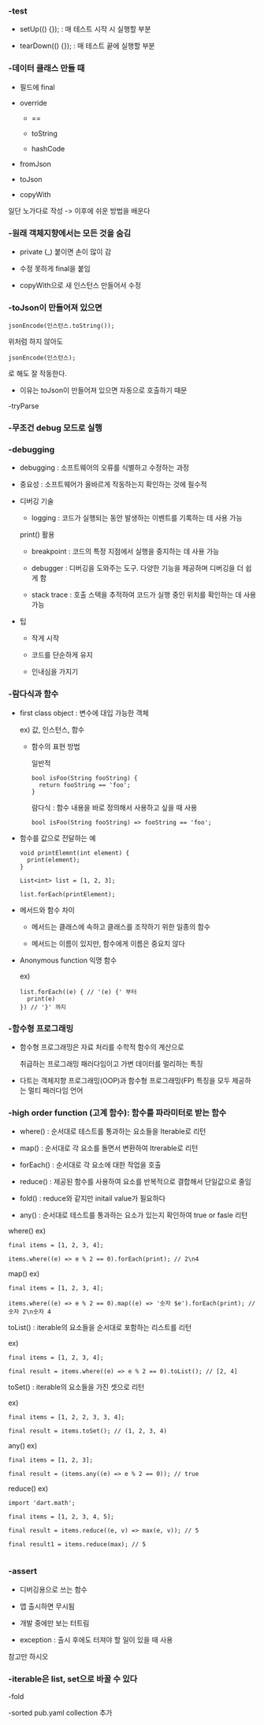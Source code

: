 ### -test

- setUp(() {}); : 매 테스트 시작 시 실행할 부분

- tearDown(() {}); : 매 테스트 끝에 실행할 부분

### -데이터 클래스 만들 때

- 필드에 final

- override

    - ==

    - toString

    - hashCode

- fromJson

- toJson

- copyWith

일단 노가다로 작성 -> 이후에 쉬운 방법을 배운다

### -원래 객체지향에서는 모든 것을 숨김

- private (_) 붙이면 손이 많이 감

- 수정 못하게 final을 붙임

- copyWith으로 새 인스턴스 만들어서 수정

### -toJson이 만들어져 있으면

```
jsonEncode(인스턴스.toString());
```

위처럼 하지 않아도

```
jsonEncode(인스턴스);
```

로 해도 잘 작동한다.

- 이유는 toJson이 만들어져 있으면 자동으로 호출하기 때문

-tryParse

### -무조건 debug 모드로 실행

### -debugging

- debugging : 소프트웨어의 오류를 식별하고 수정하는 과정

- 중요성 : 소프트웨어가 올바르게 작동하는지 확인하는 것에 필수적

- 디버깅 기술

    - logging : 코드가 실행되는 동안 발생하는 이벤트를 기록하는 데 사용 가능

  print() 활용

    - breakpoint : 코드의 특정 지점에서 실행을 중지하는 데 사용 가능

    - debugger : 디버깅을 도와주는 도구. 다양한 기능을 제공하며 디버깅을 더 쉽게 함

    - stack trace : 호출 스택을 추적하여 코드가 실행 중인 위치를 확인하는 데 사용 가능

- 팁

    - 작게 시작

    - 코드를 단순하게 유지

    - 인내심을 가지기

### -람다식과 함수

- first class object : 변수에 대입 가능한 객체

  ex) 값, 인스턴스, 함수

    - 함수의 표현 방법

      일반적
      ```
      bool isFoo(String fooString) {
        return fooString == 'foo';
      }
      ```

      람다식 : 함수 내용을 바로 정의해서 사용하고 싶을 때 사용
      ```
      bool isFoo(String fooString) => fooString == 'foo';
      ```

- 함수를 값으로 전달하는 예

  ```
  void printElemnt(int element) {
    print(element);
  }
  
  List<int> list = [1, 2, 3];
  
  list.forEach(printElement);
  ```

- 메서드와 함수 차이

    - 메서드는 클래스에 속하고 클래스를 조작하기 위한 일종의 함수

    - 메서드는 이름이 있지만, 함수에게 이름은 중요치 않다

- Anonymous function 익명 함수

  ex)
  ```
  list.forEach((e) { // '(e) {' 부터
    print(e)
  }) // '}' 까지 
  ```

### -함수형 프로그래밍

- 함수형 프로그래밍은 자료 처리를 수학적 함수의 계산으로

  취급하는 프로그래밍 패러다임이고 가변 데이터를 멀리하는 특징

- 다트는 객체지향 프로그래밍(OOP)과 함수형 프로그래밍(FP) 특징을 모두 제공하는 멀티 패러다임 언어

### -high order function (고계 함수): 함수를 파라미터로 받는 함수

- where() : 순서대로 테스트를 통과하는 요소들을 Iterable로 리턴

- map() : 순서대로 각 요소를 돌면서 변환하여 Itrerable로 리턴

- forEach() : 순서대로 각 요소에 대한 작업을 호출

- reduce() : 제공된 함수를 사용하여 요소를 반복적으로 결합해서 단일값으로 줄임

- fold() : reduce와 같지만 initail value가 필요하다

- any() : 순서대로 테스트를 통과하는 요소가 있는지 확인하여 true or fasle 리턴

where() ex)

```
final items = [1, 2, 3, 4];

items.where((e) => e % 2 == 0).forEach(print); // 2\n4
```

map() ex)

```
final items = [1, 2, 3, 4];

items.where((e) => e % 2 == 0).map((e) => '숫자 $e').forEach(print); // 숫자 2\n숫자 4
``` 

toList() : iterable의 요소들을 순서대로 포함하는 리스트를 리턴

ex)

```
final items = [1, 2, 3, 4];

final result = items.where((e) => e % 2 == 0).toList(); // [2, 4]
```

toSet() : iterable의 요소들을 가진 셋으로 리턴

ex)

```
final items = [1, 2, 2, 3, 3, 4];

final result = items.toSet(); // (1, 2, 3, 4)
```

any() ex)

```
final items = [1, 2, 3];

final result = (items.any((e) => e % 2 == 0)); // true
```

reduce() ex)

```
import 'dart.math';

final items = [1, 2, 3, 4, 5];

final result = items.reduce((e, v) => max(e, v)); // 5

final result1 = items.reduce(max); // 5 
```

```

```

### -assert

- 디버깅용으로 쓰는 함수

- 앱 출시하면 무시됨

- 개발 중에만 보는 터트림

- exception : 출시 후에도 터져야 할 일이 있을 때 사용

참고만 하시오

### -iterable은 list, set으로 바꿀 수 있다

-fold<T>

-sorted pub.yaml collection 추가


